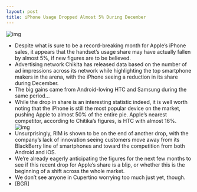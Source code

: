 ```yaml
---
layout: post
title: iPhone Usage Dropped Almost 5% During December
---
```

![img](http://media.idownloadblog.com/wp-content/uploads/2012/01/iphone-4s-cam-close-e1325911371593.jpeg)
* Despite what is sure to be a record-breaking month for Apple’s iPhone sales, it appears that the handset’s usage share may have actually fallen by almost 5%, if new figures are to be believed.
* Advertising network Chikita has released data based on the number of ad impressions across its network while highlighting the top smartphone makers in the arena, with the iPhone seeing a reduction in its share during December.
* The big gains came from Android-loving HTC and Samsung during the same period…
* While the drop in share is an interesting statistic indeed, it is well worth noting that the iPhone is still the most popular device on the market, pushing Apple to almost 50% of the entire pie. Apple’s nearest competitor, according to Chitika’s figures, is HTC with almost 16%.
![img](http://media.idownloadblog.com/wp-content/uploads/2012/01/chitika-smartphone-vendor-dec11.jpeg)
* Unsurprisingly, RIM is shown to be on the end of another drop, with the company’s lack of innovation seeing customers move away from its BlackBerry line of smartphones and toward the competition from both Android and iOS.
* We’re already eagerly anticipating the figures for the next few months to see if this recent drop for Apple’s share is a blip, or whether this is the beginning of a shift across the whole market.
* We don’t see anyone in Cupertino worrying too much just yet, though.
* [BGR]

